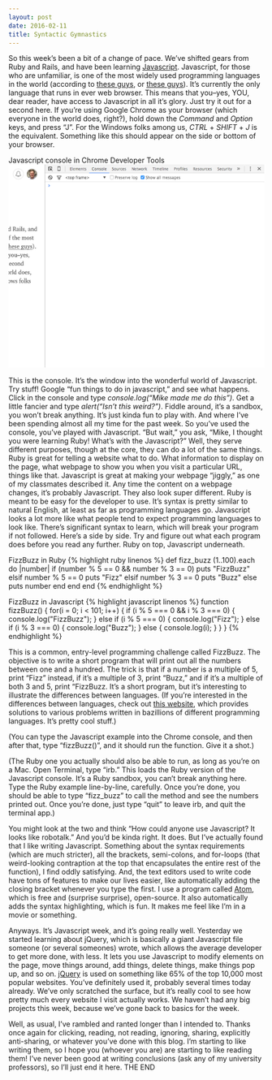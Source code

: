 ```yaml
---
layout: post
date: 2016-02-11
title: Syntactic Gymnastics
---
```


So this week’s been a bit of a change of pace. We’ve shifted gears from Ruby and Rails, and have been learning [Javascript](http://www.javascript.com). Javascript, for those who are unfamiliar, is one of the most widely used programming languages in the world (according to [these guys](https://blog.newrelic.com/2015/07/07/popular-programming-languages/), or [these guys](http://www.tiobe.com/index.php/content/paperinfo/tpci/index.html)). It’s currently the only language that runs in ever web browser. This means that you–yes, YOU, dear reader, have access to Javascript in all it’s glory. Just try it out for a second here. If you’re using Google Chrome as your browser (which everyone in the world does, right?), hold down the *Command* and *Option* keys, and press “J”. For the Windows folks among us, *CTRL* + *SHIFT* + *J* is the equivalent. Something like this should appear on the side or bottom of your browser.

<span class="image-caption">Javascript console in Chrome Developer Tools</span>
![Chrome console](/assets/chrome-console-screenshot.png)

This is the console. It’s the window into the wonderful world of Javascript. Try stuff! Google “fun things to do in javascript,” and see what happens. Click in the console and type *console.log(“Mike made me do this”)*. Get a little fancier and type *alert(“Isn’t this weird?”)*. Fiddle around, it’s a sandbox, you won’t break anything. It’s just kinda fun to play with. And where I’ve been spending almost all my time for the past week.
So you’ve used the console, you’ve played with Javascript. “But wait,” you ask, “Mike, I thought you were learning Ruby! What’s with the Javascript?” Well, they serve different purposes, though at the core, they can do a lot of the same things. Ruby is great for telling a website what to do. What information to display on the page, what webpage to show you when you visit a particular URL, things like that. Javascript is great at making your webpage “jiggly,” as one of my classmates described it. Any time the content on a webpage changes, it’s probably Javascript. They also look super different. Ruby is meant to be easy for the developer to use. It’s syntax is pretty similar to natural English, at least as far as programming languages go. Javascript looks a lot more like what people tend to expect programming languages to look like. There’s significant syntax to learn, which will break your program if not followed. Here’s a side by side. Try and figure out what each program does before you read any further. Ruby on top, Javascript underneath.

<span class="image-caption">FizzBuzz in Ruby</span>
{% highlight ruby linenos %}
def fizz_buzz
  (1..100).each do |number|
    if (number % 5 == 0 && number % 3 == 0)
      puts "FizzBuzz"
    elsif number % 5 == 0
      puts "Fizz"
    elsif number % 3 == 0
      puts "Buzz"
    else
      puts number
    end
  end
end
{% endhighlight %}

<span class="image-caption">FizzBuzz in Javascript</span>
{% highlight javascript linenos %}
function fizzBuzz() {
  for(i = 0; i < 101; i++) {
    if (i % 5 === 0 && i % 3 === 0) {
      console.log("FizzBuzz");
    } else if (i % 5 === 0) {
      console.log("Fizz");
    } else if (i % 3 === 0) {
      console.log("Buzz");
    } else {
      console.log(i);
    }
  }
}
{% endhighlight %}

This is a common, entry-level programming challenge called FizzBuzz. The objective is to write a short program that will print out all the numbers between one and a hundred. The trick is that if a number is a multiple of 5, print “Fizz” instead, if it’s a multiple of 3, print “Buzz,” and if it’s a multiple of both 3 and 5, print “FizzBuzz. It’s a short program, but it’s interesting to illustrate the differences between languages. (If you’re interested in the differences between languages, check out [this website](http://rosettacode.org/wiki/Rosetta_Code), which provides solutions to various problems written in bazillions of different programming languages. It’s pretty cool stuff.)

(You can type the Javascript example into the Chrome console, and then after that, type “fizzBuzz()”, and it should run the function. Give it a shot.)

(The Ruby one you actually should also be able to run, as long as you’re on a Mac. Open Terminal, type “irb.” This loads the Ruby version of the Javascript console. It’s a Ruby sandbox, you can’t break anything here. Type the Ruby example line-by-line, carefully. Once you’re done, you should be able to type “fizz_buzz” to call the method and see the numbers printed out. Once you’re done, just type “quit” to leave irb, and quit the terminal app.)

You might look at the two and think “How could anyone use Javascript? It looks like robotalk.” And you’d be kinda right. It does. But I’ve actually found that I like writing Javascript. Something about the syntax requirements (which are much stricter), all the brackets, semi-colons, and for-loops (that weird-looking contraption at the top that encapsulates the entire rest of the function), I find oddly satisfying. And, the text editors used to write code have tons of features to make our lives easier, like automatically adding the closing bracket whenever you type the first. I use a program called [Atom](http://atom.io), which is free and (surprise surprise), open-source. It also automatically adds the syntax highlighting, which is fun. It makes me feel like I’m in a movie or something.

Anyways. It’s Javascript week, and it’s going really well. Yesterday we started learning about jQuery, which is basically a giant Javascript file someone (or several someones) wrote, which allows the average developer to get more done, with less. It lets you use Javascript to modify elements on the page, move things around, add things, delete things, make things pop up, and so on. [jQuery](http://www.jquery.com) is used on something like 65% of the top 10,000 most popular websites. You’ve definitely used it, probably several times today already. We’ve only scratched the surface, but it’s really cool to see how pretty much every website I visit actually works. We haven’t had any big projects this week, because we’ve gone back to basics for the week.

Well, as usual, I’ve rambled and ranted longer than I intended to. Thanks once again for clicking, reading, not reading, ignoring, sharing, explicitly anti-sharing, or whatever you’ve done with this blog. I’m starting to like writing them, so I hope you (whoever you are) are starting to like reading them! I’ve never been good at writing conclusions (ask any of my university professors), so I’ll just end it here. THE END
